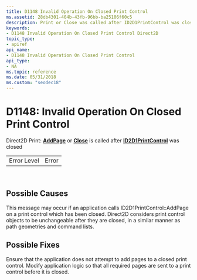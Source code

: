 ```yaml
---
title: D1148 Invalid Operation On Closed Print Control
ms.assetid: 28db4301-404b-43fb-96bb-ba25106f60c5
description: Print or Close was called after ID2D1PrintControl was closed
keywords:
- D1148 Invalid Operation On Closed Print Control Direct2D
topic_type:
- apiref
api_name:
- D1148 Invalid Operation On Closed Print Control
api_type:
- NA
ms.topic: reference
ms.date: 05/31/2018
ms.custom: "seodec18"
---
```


# D1148: Invalid Operation On Closed Print Control

Direct2D Print: [**AddPage**](https://msdn.microsoft.com/library/Hh847998(v=VS.85).aspx) or [**Close**](https://msdn.microsoft.com/library/Hh848001(v=VS.85).aspx) is called after [**ID2D1PrintControl**](https://msdn.microsoft.com/library/Hh847997(v=VS.85).aspx) was closed



|             |       |
|-------------|-------|
| Error Level | Error |



 

## Possible Causes

This message may occur if an application calls ID2D1PrintControl::AddPage on a print control which has been closed. Direct2D considers print control objects to be unchangeable after they are closed, in a similar manner as path geometries and command lists.

## Possible Fixes

Ensure that the application does not attempt to add pages to a closed print control. Modify application logic so that all required pages are sent to a print control before it is closed.

 

 




